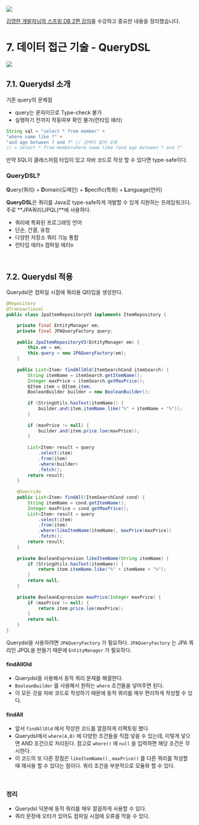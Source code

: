 ![](https://velog.velcdn.com/images/dodo4723/post/0f7908ca-17ad-4b55-a243-09ab2b0c57d7/image.png)

[김영한 개발자님의 스프링 DB 2편 강의](https://www.inflearn.com/course/%EC%8A%A4%ED%94%84%EB%A7%81-db-2#reviews)를 수강하고 중요한 내용을 정리했습니다.

# 7. 데이터 접근 기술 - QueryDSL

![](https://velog.velcdn.com/images/dodo4723/post/aaa73bae-2779-40a8-82e1-d83f15450902/image.png)


## 7.1. Querydsl 소개

기존 query의 문제점
- query는 문자이므로 Type-check 불가
- 실행하기 전까지 작동여부 확인 불가(런타임 에러)
```java
String sql = "select * from member" +
"where name like ?" +
"and age between ? and ?" // 공백이 없어 오류
// = select * from memberwhere name like ?and age between ? and ?"
```

만약 SQL이 클래스처럼 타입이 있고 자바 코드로 작성 할 수 있다면 type-safe이다.

### QueryDSL?
**Q**uery(쿼리) + **D**omain(도메인) + **S**pecific(특화) + **L**anguage(언어) 

**QueryDSL**은 쿼리를 Java로 type-safe하게 개발할 수 있게 지원하는 프레임워크다. 주로 **JPA쿼리(JPQL)**에 사용하다.

- 쿼리에 특화된 프로그래밍 언어
- 단순, 간결, 유창
- 다양한 저장소 쿼리 기능 통합
- 런타임 에러x 컴파일 에러o

<br>

## 7.2. Querydsl 적용
Querydsl은 컴파일 시점에 쿼리용 Q타입을 생성한다.

```java
@Repository
@Transactional
public class JpaItemRepositoryV3 implements ItemRepository {

 	private final EntityManager em;
 	private final JPAQueryFactory query;
    
 	public JpaItemRepositoryV3(EntityManager em) {
 		this.em = em;
 		this.query = new JPAQueryFactory(em);
 	}
   
 	public List<Item> findAllOld(ItemSearchCond itemSearch) {
 		String itemName = itemSearch.getItemName();
 		Integer maxPrice = itemSearch.getMaxPrice();
 		QItem item = QItem.item;
 		BooleanBuilder builder = new BooleanBuilder();
        
 		if (StringUtils.hasText(itemName)) {
 			builder.and(item.itemName.like("%" + itemName + "%"));
 		}
        
 		if (maxPrice != null) {
 			builder.and(item.price.loe(maxPrice));
 		}
        
 		List<Item> result = query
 			.select(item)
 			.from(item)
 			.where(builder)
 			.fetch();
 		return result;
 	}
    
 	@Override
 	public List<Item> findAll(ItemSearchCond cond) {
 		String itemName = cond.getItemName();
 		Integer maxPrice = cond.getMaxPrice();
 		List<Item> result = query
 			.select(item)
 			.from(item)
 			.where(likeItemName(itemName), maxPrice(maxPrice))
 			.fetch();
 		return result;
	}
    
    private BooleanExpression likeItemName(String itemName) {
 		if (StringUtils.hasText(itemName)) {
 			return item.itemName.like("%" + itemName + "%");
 		}
 		return null;
 	}
    
 	private BooleanExpression maxPrice(Integer maxPrice) {
 		if (maxPrice != null) {
 			return item.price.loe(maxPrice);
 		}
 		return null;
 	}
}
```
Querydsl을 사용하려면 `JPAQueryFactory` 가 필요하다. `JPAQueryFactory` 는 JPA 쿼리인 JPQL을 만들기 때문에 `EntityManager` 가 필요하다.

#### findAllOld
- Querydsl을 사용해서 동적 쿼리 문제를 해결한다.
- `BooleanBuilder` 를 사용해서 원하는 `where` 조건들을 넣어주면 된다.
- 이 모든 것을 자바 코드로 작성하기 때문에 동적 쿼리를 매우 편리하게 작성할 수 있다.

#### findAll
- 앞서 `findAllOld` 에서 작성한 코드를 깔끔하게 리팩토링 했다.
- Querydsl에서 `where(A,B)` 에 다양한 조건들을 직접 넣을 수 있는데, 이렇게 넣으면 AND 조건으로 처리된다. 참고로 `where()` 에 `null` 을 입력하면 해당 조건은 무시한다.
- 이 코드의 또 다른 장점은 `likeItemName()` , `maxPrice()` 를 다른 쿼리를 작성할 때 재사용 할 수 있다는 점이다. 쿼리 조건을 부분적으로 모듈화 할 수 있다.

<br>

### 정리
- Querydsl 덕분에 동적 쿼리를 매우 깔끔하게 사용할 수 있다.
- 쿼리 문장에 오타가 있어도 컴파일 시점에 오류를 막을 수 있다.